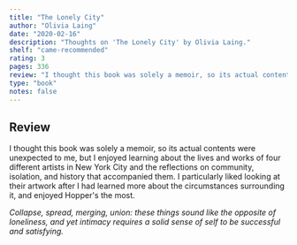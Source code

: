 ```yaml
---
title: "The Lonely City"
author: "Olivia Laing"
date: "2020-02-16"
description: "Thoughts on 'The Lonely City' by Olivia Laing."
shelf: "came-recommended"
rating: 3
pages: 336
review: "I thought this book was solely a memoir, so its actual contents were unexpected to me, but I enjoyed learning about the lives and works of four different artists in New York City and the reflections on community, isolation, and history that accompanied them. I particularly liked looking at their artwork after I had learned more about the circumstances surrounding it, and enjoyed Hopper's the most.<br/><br/><i>Collapse, spread, merging, union: these things sound like the opposite of loneliness, and yet intimacy requires a solid sense of self to be successful and satisfying.</i>"
type: "book"
notes: false
---
```


## Review

I thought this book was solely a memoir, so its actual contents were unexpected to me, but I enjoyed learning about the lives and works of four different artists in New York City and the reflections on community, isolation, and history that accompanied them. I particularly liked looking at their artwork after I had learned more about the circumstances surrounding it, and enjoyed Hopper's the most.

_Collapse, spread, merging, union: these things sound like the opposite of loneliness, and yet intimacy requires a solid sense of self to be successful and satisfying._
